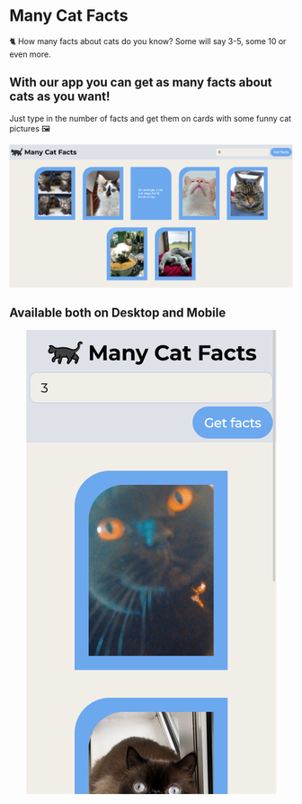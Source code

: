 # Many Cat Facts

🐈 How many facts about cats do you know? Some will say 3-5, some 10 or even more.

## With our app you can get as many facts about cats as you want!

Just type in the number of facts and get them on cards with some funny cat pictures 🖼️

<p align="center">
  <img src="screenshots/1.png">
</p>

## Available both on Desktop and Mobile

<p align="center">
  <img src="screenshots/2.png">
</p>

